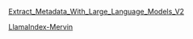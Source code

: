[Extract_Metadata_With_Large_Language_Models_V2](https://github.com/keitazoumana/LLMs/blob/main/Extract_Metadata_With_Large_Language_Models_V2.ipynb)

[LlamaIndex-Mervin](https://docs.llamaindex.ai/en/stable/examples/metadata_extraction/MarvinMetadataExtractorDemo/)
